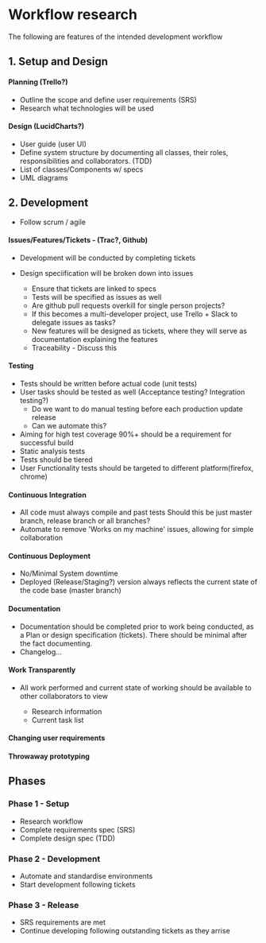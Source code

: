 
# Workflow research

The following are features of the intended development workflow

## 1. Setup and Design

#### Planning (Trello?)

- Outline the scope and define user requirements (SRS)
- Research what technologies will be used

#### Design (LucidCharts?)

- User guide (user UI)
- Define system structure by documenting all classes, their roles, responsibilities and collaborators.  (TDD)
- List of classes/Components w/ specs
- UML diagrams

## 2. Development

- Follow scrum / agile

#### Issues/Features/Tickets - (Trac?, Github)

- Development will be conducted by completing tickets
- Design speciification will be broken down into issues

  - Ensure that tickets are linked to specs
  - Tests will be specified as issues as well
  - Are github pull requests overkill for single person projects?
  - If this becomes a multi-developer project, use Trello + Slack to delegate issues as tasks?
  - New features will be designed as tickets, where they will serve as documentation explaining the features
  - Traceability - Discuss this

#### Testing

- Tests should be written before actual code (unit tests)
- User tasks should be tested as well (Acceptance testing? Integration testing?)
  - Do we want to do manual testing before each production update release
  - Can we automate this?
- Aiming for high test coverage 90%+ should be a requirement for successful build
- Static analysis tests
- Tests should be tiered
- User Functionality tests should be targeted to different platform(firefox, chrome)

#### Continuous Integration

- All code must always compile and past tests Should this be just master branch, release branch or all branches?
- Automate to remove 'Works on my machine' issues, allowing for simple collaboration

#### Continuous Deployment

- No/Minimal System downtime
- Deployed (Release/Staging?) version always reflects the current state of the code base (master branch)

#### Documentation

- Documentation should be completed prior to work being conducted, as a Plan or design specification (tickets). There should be minimal after the fact documenting.
- Changelog...

#### Work Transparently

- All work performed and current state of working should be available to other collaborators to view

  - Research information
  - Current task list

#### Changing user requirements
#### Throwaway prototyping

## Phases
### Phase 1 - Setup
- Research workflow
- Complete requirements spec (SRS)
- Complete design spec (TDD)

### Phase 2 - Development
- Automate and standardise environments
- Start development following tickets

### Phase 3 - Release
- SRS requirements are met
- Continue developing following outstanding tickets as they arrise
